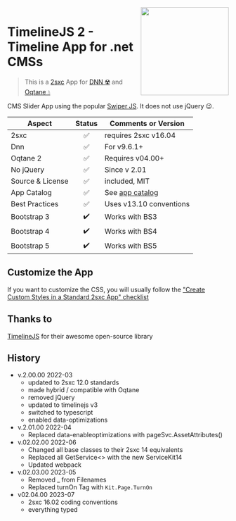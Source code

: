 <image src="app-icon.png" align="right" width="200px">

# TimelineJS 2 - Timeline App for .net CMSs

> This is a [2sxc](https://2sxc.org) App for [DNN ☢️](https://www.dnnsoftware.com/) and [Oqtane 💧](https://www.oqtane.org/)

CMS Slider App using the popular [Swiper JS](https://swiperjs.com/). It does not use jQuery 😉.


| Aspect              | Status | Comments or Version |
| ------------------- | :----: | ------------------- |
| 2sxc                | ✅    | requires 2sxc v16.04
| Dnn                 | ✅    | For v9.6.1+
| Oqtane 2            | ✅    | Requires v04.00+
| No jQuery           | ✅    | Since v 2.01
| Source & License    | ✅    | included, MIT
| App Catalog         | ✅    | See [app catalog](https://2sxc.org/en/apps/app/timelinejs-app-v2-hybrid-for-dnn-and-oqtane)
| Best Practices      | ✅    | Uses v13.10 conventions
| Bootstrap 3         | ✔️    | Works with BS3
| Bootstrap 4         | ✔️    | Works with BS4
| Bootstrap 5         | ✔️    | Works with BS5

## Customize the App

If you want to customize the CSS, you will usually follow the ["Create Custom Styles in a Standard 2sxc App" checklist](https://azing.org/2sxc/r/gg_aB9FD)


## Thanks to

[TimelineJS](https://timeline.knightlab.com/) for their awesome open-source library

## History

* v.2.00.00 2022-03
  * updated to 2sxc 12.0 standards
  * made hybrid / compatible with Oqtane
  * removed jQuery
  * updated to timelinejs v3
  * switched to typescript
  * enabled data-optimizations
* v.2.01.00 2022-04
  * Replaced data-enableoptimizations with pageSvc.AssetAttributes()
* v.02.02.00 2022-06
  * Changed all base classes to their 2sxc 14 equivalents
  * Replaced all GetService<> with the new ServiceKit14
  * Updated webpack
* v.02.03.00 2023-05
  * Removed _ from Filenames
  * Replaced turnOn Tag with `Kit.Page.TurnOn`
* v02.04.00 2023-07
  * 2sxc 16.02 coding conventions
  * everything typed